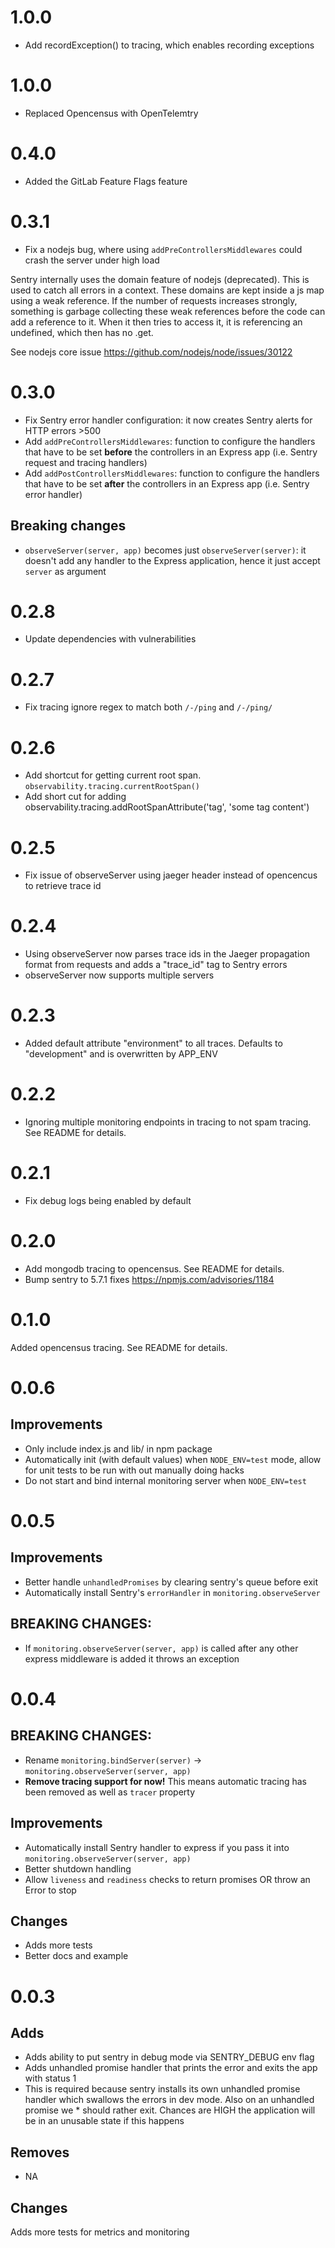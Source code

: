 # 1.0.0

* Add recordException() to tracing, which enables recording exceptions

# 1.0.0

* Replaced Opencensus with OpenTelemtry

# 0.4.0

* Added the GitLab Feature Flags feature

# 0.3.1

* Fix a nodejs bug, where using `addPreControllersMiddlewares` could crash the server under high load

Sentry internally uses the domain feature of nodejs (deprecated). This is used to catch all errors in a context. These domains are kept inside a js map using a weak reference. If the number of requests increases strongly, something is garbage collecting these weak references before the code can add a reference to it. When it then tries to access it, it is referencing an undefined, which then has no .get.

See nodejs core issue https://github.com/nodejs/node/issues/30122

# 0.3.0

* Fix Sentry error handler configuration: it now creates Sentry alerts for HTTP errors >500
* Add `addPreControllersMiddlewares`: function to configure the handlers that have to be set **before** the controllers in an Express app (i.e. Sentry request and tracing handlers)
* Add `addPostControllersMiddlewares`: function to configure the handlers that have to be set **after** the controllers in an Express app (i.e. Sentry error handler)

## Breaking changes
* `observeServer(server, app)` becomes just `observeServer(server)`: it doesn't add any handler to the Express application, hence it just accept `server` as argument

# 0.2.8

* Update dependencies with vulnerabilities

# 0.2.7

* Fix tracing ignore regex to match both `/-/ping` and `/-/ping/`

# 0.2.6

* Add shortcut for getting current root span.  `observability.tracing.currentRootSpan()`
* Add short cut for adding observability.tracing.addRootSpanAttribute('tag', 'some tag content')

# 0.2.5

* Fix issue of observeServer using jaeger header instead of opencencus to retrieve trace id

# 0.2.4

* Using observeServer now parses trace ids in the Jaeger propagation format from requests and adds a "trace_id" tag to Sentry errors
* observeServer now supports multiple servers

# 0.2.3

* Added default attribute "environment" to all traces. Defaults to "development" and is overwritten by APP_ENV

# 0.2.2

* Ignoring multiple monitoring endpoints in tracing to not spam tracing. See README for details.

# 0.2.1

* Fix debug logs being enabled by default

# 0.2.0

* Add mongodb tracing to opencensus. See README for details.
* Bump sentry to 5.7.1 fixes https://npmjs.com/advisories/1184

# 0.1.0

Added opencensus tracing. See README for details.

# 0.0.6

## Improvements
* Only include index.js and lib/ in npm package
* Automatically init (with default values) when `NODE_ENV=test` mode, allow for unit tests to be run with out manually doing hacks
* Do not start and bind internal monitoring server when `NODE_ENV=test`

# 0.0.5

## Improvements
* Better handle `unhandledPromises` by clearing sentry's queue before exit
* Automatically install  Sentry's `errorHandler` in `monitoring.observeServer`

## BREAKING CHANGES:
* If `monitoring.observeServer(server, app)` is called after any other express middleware is added it
throws an exception

# 0.0.4

## BREAKING CHANGES:

* Rename `monitoring.bindServer(server)` -> `monitoring.observeServer(server, app)`
* **Remove tracing support for now!** This means automatic tracing has been removed as well as `tracer` property

## Improvements
* Automatically install Sentry handler to express if you pass it into `monitoring.observeServer(server, app)`
* Better shutdown handling
* Allow `liveness` and `readiness` checks to return promises OR throw an Error to stop


## Changes
* Adds more tests
* Better docs and example

# 0.0.3

## Adds
* Adds ability to put sentry in debug mode via SENTRY_DEBUG env flag
* Adds unhandled promise handler that prints the error and exits the app with status 1
* This is required because sentry installs its own unhandled promise handler which swallows the errors in dev mode. Also on an unhandled promise we * should rather exit. Chances are HIGH the application will be in an unusable state if this happens

## Removes

* NA

## Changes
Adds more tests for metrics and monitoring
